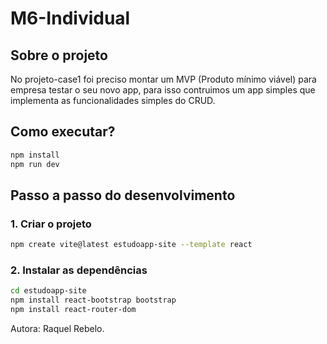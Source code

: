 # M6-Individual

## Sobre o projeto
No projeto-case1 foi preciso montar um MVP (Produto mínimo viável) para empresa testar o seu novo app, para isso contruimos um app simples que implementa as funcionalidades simples do CRUD.

## Como executar?
```bash
npm install
npm run dev
```

## Passo a passo do desenvolvimento

### 1. Criar o projeto

```bash
npm create vite@latest estudoapp-site --template react
```

### 2. Instalar as dependências

```bash
cd estudoapp-site
npm install react-bootstrap bootstrap
npm install react-router-dom
```
Autora: Raquel Rebelo.
